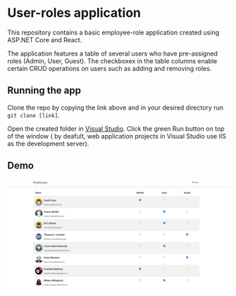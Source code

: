 # User-roles application

This repository contains a basic employee-role application created using ASP.NET Core and React.

The application features a table of several users who have pre-assigned roles (Admin, User, Guest). 
The checkboxex  in the table columns enable certain CRUD operations on users such as adding and removing roles.

## Running the app

Clone the repo by copying the link above and in your desired directory run `git clone [link]`.

Open the created folder in [Visual Studio](https://visualstudio.microsoft.com/). 
Click the green Run button on top of the window ( by deafult, web application projects in Visual Studio use IIS as the development server).

## Demo

![App UIs](UserRoles.png)
